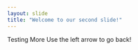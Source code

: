 ```yaml
---
layout: slide
title: "Welcome to our second slide!"
---
```

Testing More
Use the left arrow to go back!
